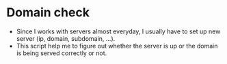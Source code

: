 # Domain check

-   Since I works with servers almost everyday, I usually have to set up new server (ip, domain, subdomain, ...).
-   This script help me to figure out whether the server is up or the domain is being served correctly or not.
